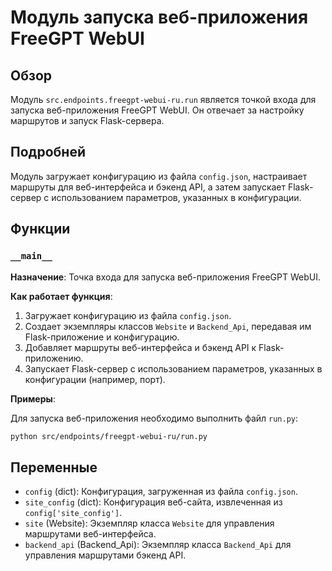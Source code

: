 # Модуль запуска веб-приложения FreeGPT WebUI

## Обзор

Модуль `src.endpoints.freegpt-webui-ru.run` является точкой входа для запуска веб-приложения FreeGPT WebUI. Он отвечает за настройку маршрутов и запуск Flask-сервера.

## Подробней

Модуль загружает конфигурацию из файла `config.json`, настраивает маршруты для веб-интерфейса и бэкенд API, а затем запускает Flask-сервер с использованием параметров, указанных в конфигурации.

## Функции

### `__main__`

**Назначение**: Точка входа для запуска веб-приложения FreeGPT WebUI.

**Как работает функция**:

1.  Загружает конфигурацию из файла `config.json`.
2.  Создает экземпляры классов `Website` и `Backend_Api`, передавая им Flask-приложение и конфигурацию.
3.  Добавляет маршруты веб-интерфейса и бэкенд API к Flask-приложению.
4.  Запускает Flask-сервер с использованием параметров, указанных в конфигурации (например, порт).

**Примеры**:

Для запуска веб-приложения необходимо выполнить файл `run.py`:

```bash
python src/endpoints/freegpt-webui-ru/run.py
```

## Переменные

*   `config` (dict): Конфигурация, загруженная из файла `config.json`.
*   `site_config` (dict): Конфигурация веб-сайта, извлеченная из `config['site_config']`.
*   `site` (Website): Экземпляр класса `Website` для управления маршрутами веб-интерфейса.
*   `backend_api` (Backend_Api): Экземпляр класса `Backend_Api` для управления маршрутами бэкенд API.